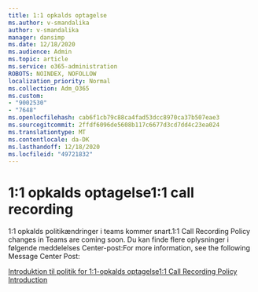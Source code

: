 ```yaml
---
title: 1:1 opkalds optagelse
ms.author: v-smandalika
author: v-smandalika
manager: dansimp
ms.date: 12/18/2020
ms.audience: Admin
ms.topic: article
ms.service: o365-administration
ROBOTS: NOINDEX, NOFOLLOW
localization_priority: Normal
ms.collection: Adm_O365
ms.custom:
- "9002530"
- "7648"
ms.openlocfilehash: cab6f1cb79c88ca4fad53dcc8970ca37b507eae3
ms.sourcegitcommit: 2ffdf6096de5608b117c6677d3cd7dd4c23ea024
ms.translationtype: MT
ms.contentlocale: da-DK
ms.lasthandoff: 12/18/2020
ms.locfileid: "49721832"
---
```

# <a name="11-call-recording"></a><span data-ttu-id="0b5a4-102">1:1 opkalds optagelse</span><span class="sxs-lookup"><span data-stu-id="0b5a4-102">1:1 call recording</span></span>

<span data-ttu-id="0b5a4-103">1:1 opkalds politikændringer i teams kommer snart.</span><span class="sxs-lookup"><span data-stu-id="0b5a4-103">1:1 Call Recording Policy changes in Teams are coming soon.</span></span> <span data-ttu-id="0b5a4-104">Du kan finde flere oplysninger i følgende meddelelses Center-post:</span><span class="sxs-lookup"><span data-stu-id="0b5a4-104">For more information, see the following Message Center Post:</span></span>

[<span data-ttu-id="0b5a4-105">Introduktion til politik for 1:1-opkalds optagelse</span><span class="sxs-lookup"><span data-stu-id="0b5a4-105">1:1 Call Recording Policy Introduction</span></span>](https://admin.microsoft.com/AdminPortal/Home)
